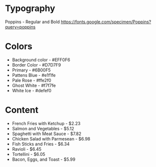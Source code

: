 # Typography

Poppins - Regular and Bold
https://fonts.google.com/specimen/Poppins?query=poppins

# Colors

-   Background color - #EFF0F6
-   Border Color - #D7D7F9
-   Primary - #6B00F5
-   Pattens Blue - #e1f1fe
-   Pale Rose - #ffe2f0
-   Ghost White - #f7f7fe
-   White Ice - #defef0

# Content

-   French Fries with Ketchup - \$2.23
-   Salmon and Vegetables - \$5.12
-   Spaghetti with Meat Sauce - \$7.82
-   Chicken Salad with Parmesean - \$6.98
-   Fish Sticks and Fries - \$6.34
-   Ravioli - \$6.45
-   Tortellini - \$6.05
-   Bacon, Eggs, and Toast - \$5.99
